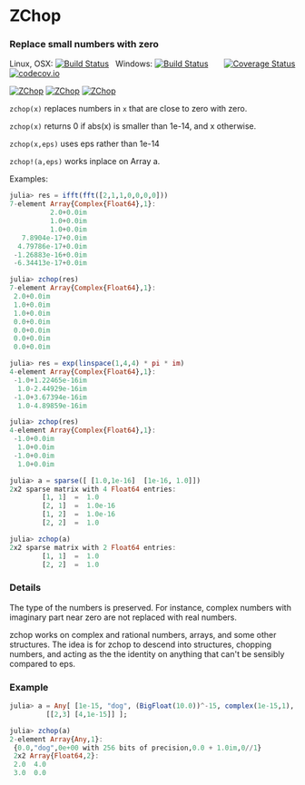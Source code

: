 # ZChop
### Replace small numbers with zero

Linux, OSX: [![Build Status](https://travis-ci.org/jlapeyre/ZChop.jl.svg)](https://travis-ci.org/jlapeyre/ZChop.jl)
&nbsp;
Windows: [![Build Status](https://ci.appveyor.com/api/projects/status/github/jlapeyre/ZChop.jl?branch=master&svg=true)](https://ci.appveyor.com/project/jlapeyre/zchop-jl)
&nbsp; &nbsp; &nbsp;
[![Coverage Status](https://coveralls.io/repos/jlapeyre/ZChop.jl/badge.svg?branch=master&service=github)](https://coveralls.io/github/jlapeyre/ZChop.jl?branch=master)
[![codecov.io](http://codecov.io/github/jlapeyre/ZChop.jl/coverage.svg?branch=master)](http://codecov.io/github/jlapeyre/ZChop.jl?branch=master)

[![ZChop](http://pkg.julialang.org/badges/ZChop_0.4.svg)](http://pkg.julialang.org/?pkg=ZChop&ver=0.4)
[![ZChop](http://pkg.julialang.org/badges/ZChop_0.5.svg)](http://pkg.julialang.org/?pkg=ZChop&ver=0.5)
[![ZChop](http://pkg.julialang.org/badges/ZChop_0.6.svg)](http://pkg.julialang.org/?pkg=ZChop&ver=0.6)

`zchop(x)` replaces numbers in `x` that are close to zero with zero.

```zchop(x)``` returns 0 if abs(x) is smaller than 1e-14, and x otherwise.

```zchop(x,eps)``` uses eps rather than 1e-14

```zchop!(a,eps)``` works inplace on Array a.

Examples:


```julia
julia> res = ifft(fft([2,1,1,0,0,0,0]))
7-element Array{Complex{Float64},1}:
          2.0+0.0im
          1.0+0.0im
          1.0+0.0im
   7.8904e-17+0.0im
  4.79786e-17+0.0im
 -1.26883e-16+0.0im
 -6.34413e-17+0.0im

julia> zchop(res)
7-element Array{Complex{Float64},1}:
 2.0+0.0im
 1.0+0.0im
 1.0+0.0im
 0.0+0.0im
 0.0+0.0im
 0.0+0.0im
 0.0+0.0im
 ```

```julia
julia> res = exp(linspace(1,4,4) * pi * im)
4-element Array{Complex{Float64},1}:
 -1.0+1.22465e-16im
  1.0-2.44929e-16im
 -1.0+3.67394e-16im
  1.0-4.89859e-16im

julia> zchop(res)
4-element Array{Complex{Float64},1}:
 -1.0+0.0im
  1.0+0.0im
 -1.0+0.0im
  1.0+0.0im
 ```

```julia
julia> a = sparse([ [1.0,1e-16]  [1e-16, 1.0]])
2x2 sparse matrix with 4 Float64 entries:
        [1, 1]  =  1.0
        [2, 1]  =  1.0e-16
        [1, 2]  =  1.0e-16
        [2, 2]  =  1.0

julia> zchop(a)
2x2 sparse matrix with 2 Float64 entries:
        [1, 1]  =  1.0
        [2, 2]  =  1.0
```        

### Details

The type of the numbers is preserved.  For instance, complex numbers
with imaginary part near zero are not replaced with real numbers.

zchop works on complex and rational numbers, arrays, and some other structures.
The idea is for zchop to descend into structures, chopping numbers, and acting as the
the identity on anything that can't be sensibly compared to eps.

### Example
```julia
julia> a = Any[ [1e-15, "dog", (BigFloat(10.0))^-15, complex(1e-15,1), 1 // 10^15],
         [[2,3] [4,1e-15]] ];

julia> zchop(a)
2-element Array{Any,1}:
 {0.0,"dog",0e+00 with 256 bits of precision,0.0 + 1.0im,0//1}
 2x2 Array{Float64,2}:
 2.0  4.0
 3.0  0.0
```
